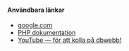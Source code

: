 #### Användbara länkar

* [google.com](http://google.com)
* [PHP dokumentation](http://php.net)
* [YouTube &mdash; för att kolla på dbwebb!](http://youtube.com)
